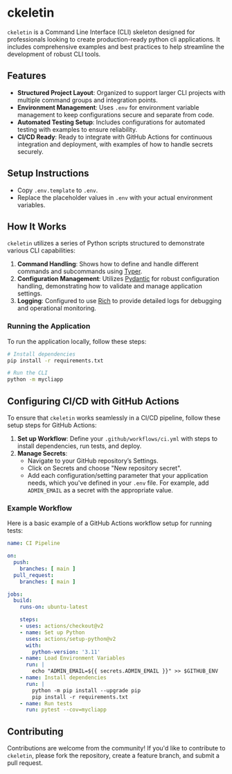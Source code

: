 # ckeletin

`ckeletin` is a Command Line Interface (CLI) skeleton designed for professionals looking to create production-ready python cli applications. It includes comprehensive examples and best practices to help streamline the development of robust CLI tools.

## Features

- **Structured Project Layout**: Organized to support larger CLI projects with multiple command groups and integration points.
- **Environment Management**: Uses `.env` for environment variable management to keep configurations secure and separate from code.
- **Automated Testing Setup**: Includes configurations for automated testing with examples to ensure reliability.
- **CI/CD Ready**: Ready to integrate with GitHub Actions for continuous integration and deployment, with examples of how to handle secrets securely.

## Setup Instructions

- Copy `.env.template` to `.env`.
- Replace the placeholder values in `.env` with your actual environment variables.

## How It Works

`ckeletin` utilizes a series of Python scripts structured to demonstrate various CLI capabilities:

1. **Command Handling**: Shows how to define and handle different commands and subcommands using [Typer](https://typer.tiangolo.com).
2. **Configuration Management**: Utilizes [Pydantic](https://docs.pydantic.dev/latest/) for robust configuration handling, demonstrating how to validate and manage application settings.
3. **Logging**: Configured to use [Rich](https://rich.readthedocs.io/en/stable/logging.html) to provide detailed logs for debugging and operational monitoring.

### Running the Application

To run the application locally, follow these steps:

```bash
# Install dependencies
pip install -r requirements.txt

# Run the CLI
python -m mycliapp
```

## Configuring CI/CD with GitHub Actions

To ensure that `ckeletin` works seamlessly in a CI/CD pipeline, follow these setup steps for GitHub Actions:

1. **Set up Workflow**: Define your `.github/workflows/ci.yml` with steps to install dependencies, run tests, and deploy.
2. **Manage Secrets**:
   - Navigate to your GitHub repository’s Settings.
   - Click on Secrets and choose "New repository secret".
   - Add each configuration/setting parameter that your application needs, which you've defined in your `.env` file. For example, add `ADMIN_EMAIL` as a secret with the appropriate value.

### Example Workflow

Here is a basic example of a GitHub Actions workflow setup for running tests:

```yaml
name: CI Pipeline

on:
  push:
    branches: [ main ]
  pull_request:
    branches: [ main ]

jobs:
  build:
    runs-on: ubuntu-latest

    steps:
    - uses: actions/checkout@v2
    - name: Set up Python
      uses: actions/setup-python@v2
      with:
        python-version: '3.11'
    - name: Load Environment Variables
      run: |
        echo "ADMIN_EMAIL=${{ secrets.ADMIN_EMAIL }}" >> $GITHUB_ENV
    - name: Install dependencies
      run: |
        python -m pip install --upgrade pip
        pip install -r requirements.txt
    - name: Run tests
      run: pytest --cov=mycliapp
```

## Contributing

Contributions are welcome from the community! If you'd like to contribute to `ckeletin`, please fork the repository, create a feature branch, and submit a pull request.
